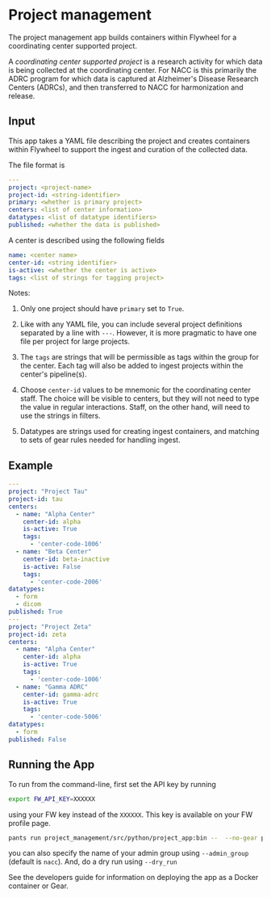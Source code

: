 # Project management

The project management app builds containers within Flywheel for a coordinating center supported project.

A *coordinating center supported project* is a research activity for which data is being collected at the coordinating center.
For NACC is this primarily the ADRC program for which data is captured at Alzheimer's Disease Research Centers (ADRCs), and then transferred to NACC for harmonization and release.

## Input 

This app takes a YAML file describing the project and creates containers within Flywheel to support the ingest and curation of the collected data.

The file format is

```yaml
---
project: <project-name>
project-id: <string-identifier>
primary: <whether is primary project>
centers: <list of center information>
datatypes: <list of datatype identifiers>
published: <whether the data is published>
```

A center is described using the following fields

```yaml
name: <center name>
center-id: <string identifier>
is-active: <whether the center is active>
tags: <list of strings for tagging project>
```

Notes:
1. Only one project should have `primary` set to `True`.

2. Like with any YAML file, you can include several project definitions separated by a line with `---`.
   However, it is more pragmatic to have one file per project for large projects.

2. The `tags` are strings that will be permissible as tags within the group for the center. 
   Each tag will also be added to ingest projects within the center's pipeline(s).

3. Choose `center-id` values to be mnemonic for the coordinating center staff.
   The choice will be visible to centers, but they will not need to type the value in regular interactions. 
   Staff, on the other hand, will need to use the strings in filters.

3. Datatypes are strings used for creating ingest containers, and matching to sets of gear rules needed for handling ingest.


## Example

```yaml
---
project: "Project Tau"
project-id: tau
centers:
  - name: "Alpha Center"
    center-id: alpha
    is-active: True
    tags:
      - 'center-code-1006'
  - name: "Beta Center"
    center-id: beta-inactive
    is-active: False
    tags:
      - 'center-code-2006'
datatypes:
  - form
  - dicom
published: True
---
project: "Project Zeta"
project-id: zeta
centers:
  - name: "Alpha Center"
    center-id: alpha
    is-active: True
    tags:
      - 'center-code-1006'
  - name: "Gamma ADRC"
    center-id: gamma-adrc
    is-active: True
    tags:
      - 'center-code-5006'
datatypes:
  - form
published: False
```

## Running the App

To run from the command-line, first set the API key by running

```bash
export FW_API_KEY=XXXXXX
``` 
using your FW key instead of the `XXXXXX`. This key is available on your FW profile page.

```bash
pants run project_management/src/python/project_app:bin --  --no-gear project_management/data/project-definition.yaml
```

you can also specify the name of your admin group using `--admin_group` (default is `nacc`).
And, do a dry run using `--dry_run`

See the developers guide for information on deploying the app as a Docker container or Gear.